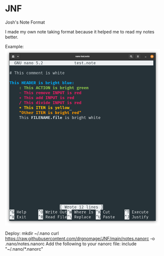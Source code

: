 # JNF
Josh's Note Format

I made my own note taking format because it helped me to read my notes better.

Example:
	![Image of gnome terminal with note taking format shown](https://github.com/drgnomage/JNF/blob/main/Screenshot%20from%202020-11-13%2023-59-13.png)

Deploy:
	mkdir ~/.nano
	curl https://raw.githubusercontent.com/drgnomage/JNF/main/notes.nanorc -o .nano/notes.nanorc
	Add the following to your nanorc file:
		include "~/.nano/*.nanorc"
